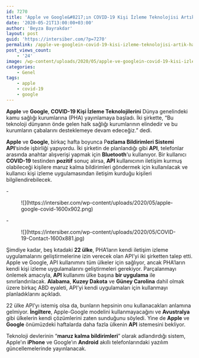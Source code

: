```yaml
---
id: 7270
title: 'Apple ve Google&#8217;ın COVID-19 Kişi İzleme Teknolojisi Artık Hazır'
date: '2020-05-21T13:00:00+03:00'
author: 'Beyza Bayrakdar'
layout: post
guid: 'https://intersiber.com/?p=7270'
permalink: /apple-ve-googlein-covid-19-kisi-izleme-teknolojisi-artik-hazir/
post_views_count:
    - '24'
image: /wp-content/uploads/2020/05/apple-ve-googlein-covid-19-kisi-izleme-teknolojisi-artik-hazir.png
categories:
    - Genel
tags:
    - apple
    - covid-19
    - google
---
```


**Apple** ve **Google**, **COVID-19 Kişi İzleme Teknolojilerini** Dünya genelindeki kamu sağlığı kurumlarına (PHA) yayınlamaya başladı. İki şirkette, “Bu teknoloji dünyanın önde gelen halk sağlığı kurumlarının elindedir ve bu kurumların çabalarını desteklemeye devam edeceğiz.” dedi.

**Apple** ve **Google**, birkaç hafta boyunca P**ozlama Bildirimleri Sistemi API**‘sinde işbirliği yapıyordu. İki şirketin de planlandığı gibi **API**, telefonlar arasında anahtar alışverişi yapmak için **Bluetooth**‘u kullanıyor. Bir kullanıcı **COVID-19** testinden **pozitif** sonuç alırsa, **API** kullanıcının iletişim kurmuş olabileceği kişilere maruz kalma bildirimleri göndermek için kullanılacak ve kullanıcı kişi izleme uygulamasından iletişim kurduğu kişileri bilgilendirebilecek.

<div class="wp-block-jetpack-slideshow aligncenter" data-effect="slide"><div class="wp-block-jetpack-slideshow_container swiper-container">- <figure>![](https://intersiber.com/wp-content/uploads/2020/05/apple-google-covid-1600x902.png)</figure>
- <figure>![](https://intersiber.com/wp-content/uploads/2020/05/COVID-19-Contact-1600x881.jpg)</figure>

<a class="wp-block-jetpack-slideshow_button-prev swiper-button-prev swiper-button-white" role="button"></a><a class="wp-block-jetpack-slideshow_button-next swiper-button-next swiper-button-white" role="button"></a><a aria-label="Pause Slideshow" class="wp-block-jetpack-slideshow_button-pause" role="button"></a><div class="wp-block-jetpack-slideshow_pagination swiper-pagination swiper-pagination-white"></div></div></div>Şimdiye kadar, beş kıtadaki **22 ülke**, PHA’ların kendi iletişim izleme uygulamalarını geliştirmelerine izin verecek olan API’yi iki şirketten talep etti. Apple ve Google, API kullanımını tüm ülkeler için sağlıyor, ancak PHA’ların kendi kişi izleme uygulamalarını geliştirmeleri gerekiyor. Parçalanmayı önlemek amacıyla, **API** kullanımı ülke başına **bir uygulama** ile sınırlandırılacak. **Alabama**, **Kuzey Dakota** ve **Güney Carolina** dahil olmak üzere birkaç ABD eyaleti, API’yi kendi uygulamaları için kullanmayı planladıklarını açıkladı.

22 ülke API’yı istemiş olsa da, bunların hepsinin onu kullanacakları anlamına gelmiyor. **İngiltere**, Apple-Google modelini kullanmayacağını ve **Avustralya** gibi ülkelerin kendi çözümlerini zaten sunduğunu söyledi. Yine de **Apple** ve **Google** önümüzdeki haftalarda daha fazla ülkenin **API** istemesini bekliyor.

Teknoloji devlerinin “**maruz kalma bildirimleri**” olarak adlandırdığı sistem, Apple’ın **iPhone** ve Google’ın **Android** akıllı telefonlarındaki yazılım güncellemelerinde yayınlanacak.